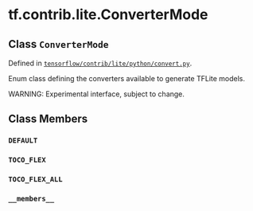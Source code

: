 <div itemscope itemtype="http://developers.google.com/ReferenceObject">
<meta itemprop="name" content="tf.contrib.lite.ConverterMode" />
<meta itemprop="path" content="Stable" />
<meta itemprop="property" content="DEFAULT"/>
<meta itemprop="property" content="TOCO_FLEX"/>
<meta itemprop="property" content="TOCO_FLEX_ALL"/>
<meta itemprop="property" content="__members__"/>
</div>

# tf.contrib.lite.ConverterMode

## Class `ConverterMode`





Defined in [`tensorflow/contrib/lite/python/convert.py`](/code/stable/tensorflow/contrib/lite/python/convert.py).

Enum class defining the converters available to generate TFLite models.

WARNING: Experimental interface, subject to change.

## Class Members

<h3 id="DEFAULT"><code>DEFAULT</code></h3>

<h3 id="TOCO_FLEX"><code>TOCO_FLEX</code></h3>

<h3 id="TOCO_FLEX_ALL"><code>TOCO_FLEX_ALL</code></h3>

<h3 id="__members__"><code>__members__</code></h3>

